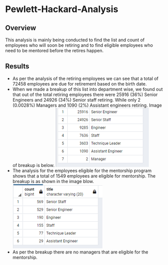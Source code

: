 # Pewlett-Hackard-Analysis
## Overview
This analysis is mainly being conducted to find the list and count of employees who will soon be retiring and to find eligible employees who need to be mentored before the retires happen.

## Results
- As per the analysis of the retiring employees we can see that a total of 72458 employees are due for retirement based on the birth date.
- When we made a breakup of this list into department wise, we found out that out of the total retiring employees there were 25916 (36%) Senior Engineers and 24926 (34%) Senior staff retiring. While only 2 (0.0028%) Managers and 1090 (2%) Assistant engineers retiring. Image of breakup is below.
![](Resources/retirement_roles.png)
- The analysis for the employees eligible for the mentorship program shows that a total of 1549 employees are eligible for mentorship. The breakup is as shown in the image blow.
![](Resources/mentorship_roles.png)
- As per the breakup there are no managers that are eligible for the mentorship. 

